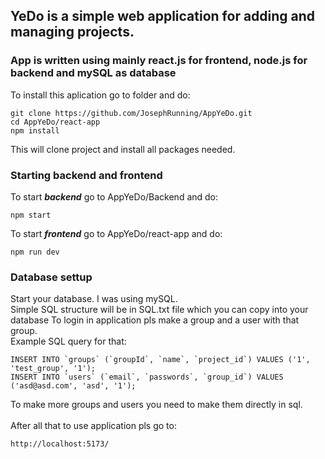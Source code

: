 ## **YeDo is a simple web application for adding and managing projects.** <br>
### App is written using mainly react.js for frontend, node.js for backend and mySQL as database
To install this aplication go to folder and do:<br>
```
git clone https://github.com/JosephRunning/AppYeDo.git
cd AppYeDo/react-app
npm install

```
This will clone project and install all packages needed.<br>
### Starting backend and frontend 
To start **_backend_** go to AppYeDo/Backend and do:
```
npm start
```

To start **_frontend_** go to AppYeDo/react-app and do:
```
npm run dev
```

### Database settup
Start your database. I was using mySQL. <br>
Simple SQL structure will be in SQL.txt file which you can copy into your database
To login in application pls make a group and a user with that group. <br>
Example SQL query for that:
```
INSERT INTO `groups` (`groupId`, `name`, `project_id`) VALUES ('1', 'test_group', '1');
INSERT INTO `users` (`email`, `passwords`, `group_id`) VALUES ('asd@asd.com', 'asd', '1');
```
To make more groups and users you need to make them directly in sql.
<br>
<br>
After all that to use application pls go to:
```
http://localhost:5173/
```



